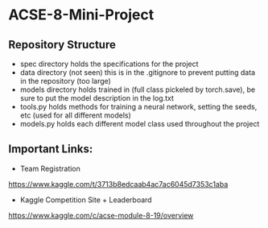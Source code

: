 # ACSE-8-Mini-Project

## Repository Structure
- spec directory holds the specifications for the project
- data directory (not seen) this is in the .gitignore to prevent putting data in the repository (too large)
- models directory holds trained in (full class pickeled by torch.save), be sure to put the model description in the log.txt
- tools.py holds methods for training a neural network, setting the seeds, etc (used for all different models)
- models.py holds each different model class used throughout the project


## Important Links:

- Team Registration

https://www.kaggle.com/t/3713b8edcaab4ac7ac6045d7353c1aba

- Kaggle Competition Site + Leaderboard

https://www.kaggle.com/c/acse-module-8-19/overview
